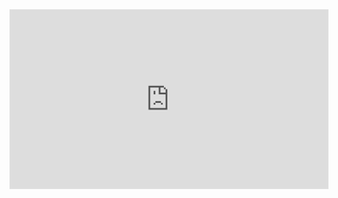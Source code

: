 <iframe width="560" height="315" src="https://www.youtube.com/embed/tC41Fxa5yrY?si=4ZT8k4AmVbujf59X" title="YouTube video player" frameborder="0" allow="accelerometer; autoplay; clipboard-write; encrypted-media; gyroscope; picture-in-picture; web-share" referrerpolicy="strict-origin-when-cross-origin" allowfullscreen></iframe>